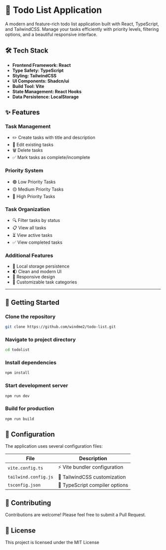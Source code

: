 # 📝 Todo List Application

A modern and feature-rich todo list application built with React, TypeScript, and TailwindCSS. Manage your tasks efficiently with priority levels, filtering options, and a beautiful responsive interface.

## 🛠️ Tech Stack

- **Frontend Framework: React**
- **Type Safety: TypeScript** 
- **Styling: TailwindCSS**
- **UI Components: Shadcn/ui**
- **Build Tool: Vite**
- **State Management: React Hooks**
- **Data Persistence: LocalStorage**

## ✨ Features

### Task Management
- ✏️ Create tasks with title and description
- 🔄 Edit existing tasks
- 🗑️ Delete tasks
- ✅ Mark tasks as complete/incomplete

### Priority System
- 🟢 Low Priority Tasks
- 🟡 Medium Priority Tasks
- 🔴 High Priority Tasks

### Task Organization
- 🔍 Filter tasks by status
- 📋 View all tasks
- ⏳ View active tasks
- ✅ View completed tasks

### Additional Features
- 💾 Local storage persistence
- 🌓 Clean and modern UI
- 📱 Responsive design
- 🎨 Customizable task categories

---

## 🚀 Getting Started
### Clone the repository
```bash
git clone https://github.com/windme2/todo-list.git
```

### Navigate to project directory
```bash
cd todolist
```

### Install dependencies
```bash
npm install
```

### Start development server
```bash
npm run dev
```

### Build for production
```bash
npm run build
```

## 🔧 Configuration
The application uses several configuration files:

| File | Description |
|------|-------------|
| `vite.config.ts` | ⚡ Vite bundler configuration |
| `tailwind.config.js` | 🎨 TailwindCSS customization |
| `tsconfig.json` | 📘 TypeScript compiler options |

## 🤝 Contributing
Contributions are welcome! Please feel free to submit a Pull Request.

## 📝 License
This project is licensed under the MIT License
